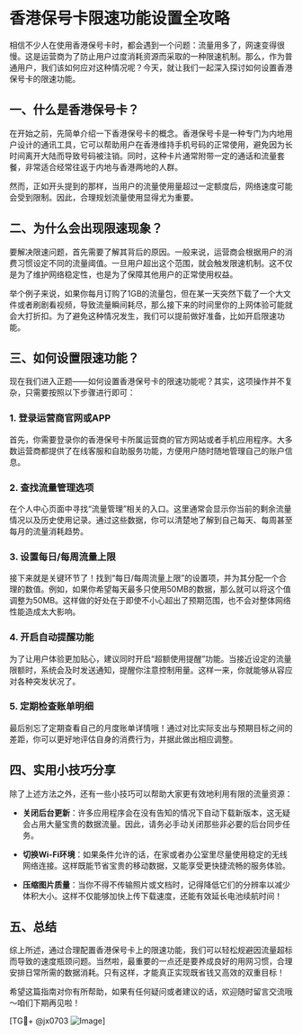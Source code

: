 # 香港保号卡限速功能设置全攻略

相信不少人在使用香港保号卡时，都会遇到一个问题：流量用多了，网速变得很慢。这是运营商为了防止用户过度消耗资源而采取的一种限速机制。那么，作为普通用户，我们该如何应对这种情况呢？今天，就让我们一起深入探讨如何设置香港保号卡的限速功能。

## 一、什么是香港保号卡？

在开始之前，先简单介绍一下香港保号卡的概念。香港保号卡是一种专门为内地用户设计的通讯工具，它可以帮助用户在香港维持手机号码的正常使用，避免因为长时间离开大陆而导致号码被注销。同时，这种卡片通常附带一定的通话和流量套餐，非常适合经常往返于内地与香港两地的人群。

然而，正如开头提到的那样，当用户的流量使用量超过一定额度后，网络速度可能会受到限制。因此，合理规划流量使用显得尤为重要。

## 二、为什么会出现限速现象？

要解决限速问题，首先需要了解其背后的原因。一般来说，运营商会根据用户的消费习惯设定不同的流量阈值。一旦用户超出这个范围，就会触发限速机制。这不仅是为了维护网络稳定性，也是为了保障其他用户的正常使用权益。

举个例子来说，如果你每月订购了1GB的流量包，但在某一天突然下载了一个大文件或者刷剧看视频，导致流量瞬间耗尽，那么接下来的时间里你的上网体验可能就会大打折扣。为了避免这种情况发生，我们可以提前做好准备，比如开启限速功能。

## 三、如何设置限速功能？

现在我们进入正题——如何设置香港保号卡的限速功能呢？其实，这项操作并不复杂，只需要按照以下步骤进行即可：

### 1. 登录运营商官网或APP

首先，你需要登录你的香港保号卡所属运营商的官方网站或者手机应用程序。大多数运营商都提供了在线客服和自助服务功能，方便用户随时随地管理自己的账户信息。

### 2. 查找流量管理选项

在个人中心页面中寻找“流量管理”相关的入口。这里通常会显示你当前的剩余流量情况以及历史使用记录。通过这些数据，你可以清楚地了解到自己每天、每周甚至每月的流量消耗趋势。

### 3. 设置每日/每周流量上限

接下来就是关键环节了！找到“每日/每周流量上限”的设置项，并为其分配一个合理的数值。例如，如果你希望每天最多只使用50MB的数据，那么就可以将这个值调整为50MB。这样做的好处在于即使不小心超出了预期范围，也不会对整体网络性能造成太大影响。

### 4. 开启自动提醒功能

为了让用户体验更加贴心，建议同时开启“超额使用提醒”功能。当接近设定的流量限额时，系统会及时发送通知，提醒你注意控制用量。这样一来，你就能够从容应对各种突发状况了。

### 5. 定期检查账单明细

最后别忘了定期查看自己的月度账单详情哦！通过对比实际支出与预期目标之间的差距，你可以更好地评估自身的消费行为，并据此做出相应调整。

## 四、实用小技巧分享

除了上述方法之外，还有一些小技巧可以帮助大家更有效地利用有限的流量资源：

- **关闭后台更新**：许多应用程序会在没有告知的情况下自动下载新版本，这无疑会占用大量宝贵的数据流量。因此，请务必手动关闭那些非必要的后台同步任务。
  
- **切换Wi-Fi环境**：如果条件允许的话，在家或者办公室里尽量使用稳定的无线网络连接。这样既能节省宝贵的移动数据，又能享受更快捷流畅的服务体验。

- **压缩图片质量**：当你不得不传输照片或文档时，记得降低它们的分辨率以减少体积大小。这样不仅能够加快上传下载速度，还能有效延长电池续航时间！

## 五、总结

综上所述，通过合理配置香港保号卡上的限速功能，我们可以轻松规避因流量超标而导致的速度瓶颈问题。当然啦，最重要的一点还是要养成良好的用网习惯，合理安排日常所需的数据消耗。只有这样，才能真正实现既省钱又高效的双重目标！

希望这篇指南对你有所帮助，如果有任何疑问或者建议的话，欢迎随时留言交流哦～咱们下期再见啦！

[TG💪+ @jx0703 ![Image](https://github.com/user-attachments/assets/dbca1d08-cadb-493c-b0ec-ad6f7a83f270)]